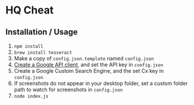 # HQ Cheat

## Installation / Usage
1. `npm install`
2. `brew install tesseract`
3. Make a copy of `config.json.template` named `config.json`
4. [Create a Google API client](), and set the API key in `config.json`
5. Create a Google Custom Search Engine, and the set Cx key in `config.json`
6. If screenshots do not appear in your desktop folder, set a custom folder path to watch for screenshots in `config.json`
7. `node index.js`